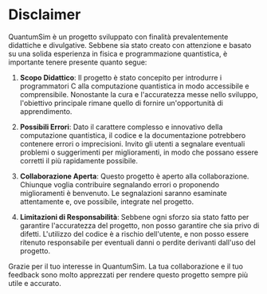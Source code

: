 # Disclaimer

QuantumSim è un progetto sviluppato con finalità prevalentemente didattiche e divulgative. Sebbene sia stato creato con attenzione e basato su una solida esperienza in fisica e programmazione quantistica, è importante tenere presente quanto segue:

1. **Scopo Didattico**: Il progetto è stato concepito per introdurre i programmatori C alla computazione quantistica in modo accessibile e comprensibile. Nonostante la cura e l'accuratezza messe nello sviluppo, l'obiettivo principale rimane quello di fornire un'opportunità di apprendimento.

2. **Possibili Errori**: Dato il carattere complesso e innovativo della computazione quantistica, il codice e la documentazione potrebbero contenere errori o imprecisioni. Invito gli utenti a segnalare eventuali problemi o suggerimenti per miglioramenti, in modo che possano essere corretti il più rapidamente possibile.

3. **Collaborazione Aperta**: Questo progetto è aperto alla collaborazione. Chiunque voglia contribuire segnalando errori o proponendo miglioramenti è benvenuto. Le segnalazioni saranno esaminate attentamente e, ove possibile, integrate nel progetto.

4. **Limitazioni di Responsabilità**: Sebbene ogni sforzo sia stato fatto per garantire l'accuratezza del progetto, non posso garantire che sia privo di difetti. L'utilizzo del codice è a rischio dell'utente, e non posso essere ritenuto responsabile per eventuali danni o perdite derivanti dall'uso del progetto.

Grazie per il tuo interesse in QuantumSim. La tua collaborazione e il tuo feedback sono molto apprezzati per rendere questo progetto sempre più utile e accurato.
